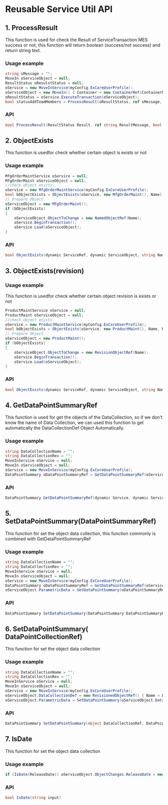 # Reusable Service Util API
## 1. ProcessResult
This function is used for check the Result of ServiceTransaction MES success or not, this function will return boolean (success/not success) and return string text.
### Usage example
```C#
string sMessage = "";
MoveIn oServiceObject = null;
ResultStatus oResulstStatus = null;
oService = new MoveInService(myConfig.ExCoreUserProfile);
oServiceObject = new MoveIn() { Container = new ContainerRef(ContainerName) };
oResultStatus = oService.ExecuteTransaction(oServiceObject);
bool statusAddTeamMembers = ProcessResult(oResultStatus, ref sMessage, false);
```

### API
```C#
bool ProcessResult(ResultStatus Result, ref string ResultMessage, bool IgnoreException = true)
```

## 2. ObjectExists
This function is usedfor check whether certain object is exists or not
### Usage example
```C#
MfgOrderMaintService oService = null;
MfgOrderMaint oServiceObject = null;
//check object exists
oService = new MfgOrderMaintService(myConfig.ExCoreUserProfile);
bool bObjectExists = ObjectExists(oService, new MfgOrderMaint(), Name);
// Prepare Object
oServiceObject = new MfgOrderMaint();
if (bObjectExists)
{
    oServiceObject.ObjectToChange = new NamedObjectRef(Name);
    oService.BeginTransaction();
    oService.Load(oServiceObject);
}
```

### API
```C#
bool ObjectExists(dynamic ServiceRef, dynamic ServiceObject, string Name)
```

## 3. ObjectExists(revision)

### Usage example
This function is usedfor check whether certain object revision is exists or not
```C#
ProductMaintService oService = null;
ProductMaint oServiceObject = null;
//check object exists
oService = new ProductMaintService(myConfig.ExCoreUserProfile);
bool bObjectExists = ObjectExists(oService, new ProductMaint(), Name, Revision);
// Prepare Object
oServiceObject = new ProductMaint();
if (bObjectExists)
{
    oServiceObject.ObjectToChange = new RevisionObjectRef(Name);
    oService.BeginTransaction();
    oService.Load(oServiceObject);
}
```

### API
```C#
bool ObjectExists(dynamic ServiceRef, dynamic ServiceObject, string Name, string Revision)
```

## 4. GetDataPointSummaryRef
This function is used for get the objects of the DataCollection, so if we don't know the name of Data Collection, we can used this function to get automatically the DataCollectionDef Object Automatically.

### Usage example
```C#
string DataCollectionName = "";
string DataCollectionRev = "";
MoveInService oService = null;
MoveIn oServiceObject = null;
oService = new MoveInService(myConfig.ExCoreUserProfile);
DataPointSummary oDataPointSummaryRef = GetDataPointSummaryRef(oService, oServiceObject, new MoveIn_Request(), new MoveIn_Info(), ref DataCollectionName, ref DataCollectionRev);
```

### API
```C#
DataPointSummary GetDataPointSummaryRef(dynamic Service, dynamic ServiceObject, dynamic ServiceObject_Request, dynamic ServiceObject_Info, ref string DataCollectionName, ref string DataCollectionRev)
```

## 5. SetDataPointSummary(DataPointSummaryRef)
This function for set the object data collection, this function commonly is combined with GetDataPointSummaryRef
### Usage example
```C#
string DataCollectionName = "";
string DataCollectionRev = "";
MoveInService oService = null;
MoveIn oServiceObject = null;
oService = new MoveInService(myConfig.ExCoreUserProfile);
DataPointSummary oDataPointSummaryRef = GetDataPointSummaryRef(oService, oServiceObject, new MoveIn_Request(), new MoveIn_Info(), ref DataCollectionName, ref DataCollectionRev);
oServiceObject.ParametricData = SetDataPointSummary(oDataPointSummaryRef, DataPoints);
```

### API
```C#
DataPointSummary SetDataPointSummary(DataPointSummary DataPointSummaryRef, DataPointDetails[] DataPoints)
```

## 6. SetDataPointSummary( DataPointCollectionRef)
This function for set the object data collection
### Usage example
```C#
string DataCollectionName = "";
string DataCollectionRev = "";
MoveInService oService = null;
MoveIn oServiceObject = null;
oService = new MoveInService(myConfig.ExCoreUserProfile);
oServiceObject.DataCollectionDef = new RevisionedObjectRef() { Name = DataCollectionName, Revision = DataCollectionRev, RevisionOfRecord = (DataCollectionRev == "") };
oServiceObject.ParametricData = SetDataPointSummary(oServiceObject.DataCollectionDef, DataPoints);
```

### API
```C#
DataPointSummary SetDataPointSummary(object DataCollectionRef, DataPointDetails[] DataPoints)
```

## 7. IsDate
This function for set the object data collection
### Usage example
```C#
if (IsDate(ReleaseDate)) oServiceObject.ObjectChanges.ReleaseDate = new Primitive<DateTime>() { Value = Convert.ToDateTime(ReleaseDate) };
```

### API
```C#
bool IsDate(string input)
```